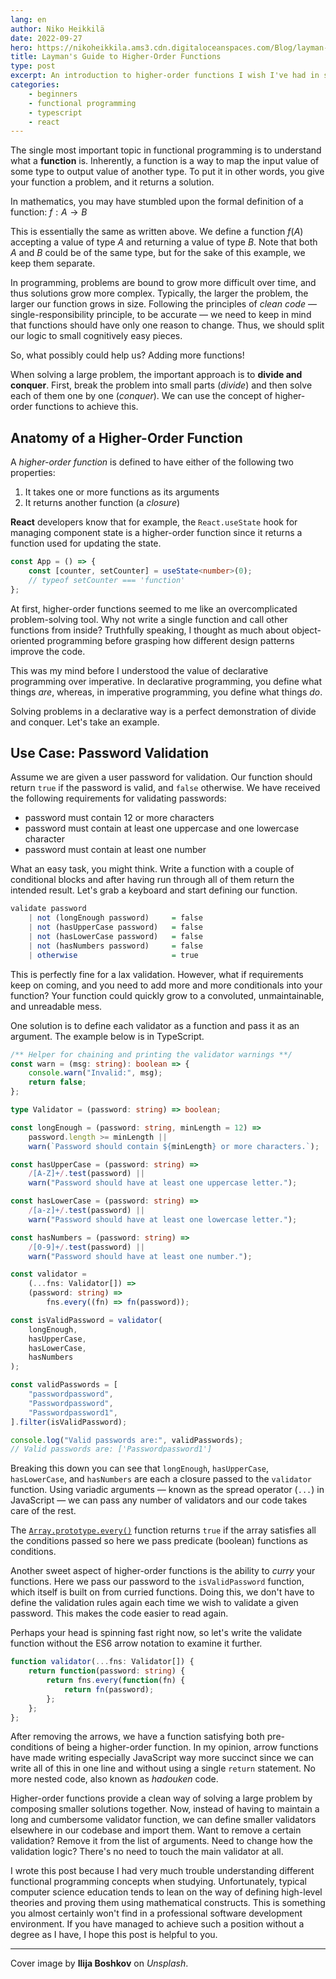 ```yaml
---
lang: en
author: Niko Heikkilä
date: 2022-09-27
hero: https://nikoheikkila.ams3.cdn.digitaloceanspaces.com/Blog/layman-s-guide-to-higher-order-functions.jpg
title: Layman's Guide to Higher-Order Functions
type: post
excerpt: An introduction to higher-order functions I wish I've had in school.
categories:
    - beginners
    - functional programming
    - typescript
    - react
---
```


The single most important topic in functional programming is to understand what a **function** is. Inherently, a function is a way to map the input value of some type to output value of another type. To put it in other words, you give your function a problem, and it returns a solution.

In mathematics, you may have stumbled upon the formal definition of a function: $f: A \to B$

This is essentially the same as written above. We define a function $f(A)$ accepting a value of type $A$ and returning a value of type $B$. Note that both $A$ and $B$ could be of the same type, but for the sake of this example, we keep them separate.

In programming, problems are bound to grow more difficult over time, and thus solutions grow more complex. Typically, the larger the problem, the larger our function grows in size. Following the principles of _clean code_ — single-responsibility principle, to be accurate — we need to keep in mind that functions should have only one reason to change. Thus, we should split our logic to small cognitively easy pieces.

So, what possibly could help us? Adding more functions!

When solving a large problem, the important approach is to **divide and conquer**. First, break the problem into small parts (_divide_) and then solve each of them one by one (_conquer_). We can use the concept of higher-order functions to achieve this.

## Anatomy of a Higher-Order Function

A _higher-order function_ is defined to have either of the following two properties:

1. It takes one or more functions as its arguments
2. It returns another function (a _closure_)

**React** developers know that for example, the `React.useState` hook for managing component state is a higher-order function since it returns a function used for updating the state.

```ts
const App = () => {
    const [counter, setCounter] = useState<number>(0);
    // typeof setCounter === 'function'
};
```

At first, higher-order functions seemed to me like an overcomplicated problem-solving tool. Why not write a single function and call other functions from inside? Truthfully speaking, I thought as much about object-oriented programming before grasping how different design patterns improve the code.

This was my mind before I understood the value of declarative programming over imperative. In declarative programming, you define what things _are_, whereas, in imperative programming, you define what things _do_.

Solving problems in a declarative way is a perfect demonstration of divide and conquer. Let's take an example.

## Use Case: Password Validation

Assume we are given a user password for validation. Our function should return `true` if the password is valid, and `false` otherwise. We have received the following requirements for validating passwords:

-   password must contain 12 or more characters
-   password must contain at least one uppercase and one lowercase character
-   password must contain at least one number

What an easy task, you might think. Write a function with a couple of conditional blocks and after having run through all of them return the intended result. Let's grab a keyboard and start defining our function.

```haskell
validate password
    | not (longEnough password)     = false
    | not (hasUpperCase password)   = false
    | not (hasLowerCase password)   = false
    | not (hasNumbers password)     = false
    | otherwise                     = true
```

This is perfectly fine for a lax validation. However, what if requirements keep on coming, and you need to add more and more conditionals into your function? Your function could quickly grow to a convoluted, unmaintainable, and unreadable mess.

One solution is to define each validator as a function and pass it as an argument. The example below is in TypeScript.

```ts
/** Helper for chaining and printing the validator warnings **/
const warn = (msg: string): boolean => {
    console.warn("Invalid:", msg);
    return false;
};

type Validator = (password: string) => boolean;

const longEnough = (password: string, minLength = 12) =>
    password.length >= minLength ||
    warn(`Password should contain ${minLength} or more characters.`);

const hasUpperCase = (password: string) =>
    /[A-Z]+/.test(password) ||
    warn("Password should have at least one uppercase letter.");

const hasLowerCase = (password: string) =>
    /[a-z]+/.test(password) ||
    warn("Password should have at least one lowercase letter.");

const hasNumbers = (password: string) =>
    /[0-9]+/.test(password) ||
    warn("Password should have at least one number.");

const validator =
    (...fns: Validator[]) =>
    (password: string) =>
        fns.every((fn) => fn(password));

const isValidPassword = validator(
    longEnough,
    hasUpperCase,
    hasLowerCase,
    hasNumbers
);

const validPasswords = [
    "passwordpassword",
    "Passwordpassword",
    "Passwordpassword1",
].filter(isValidPassword);

console.log("Valid passwords are:", validPasswords);
// Valid passwords are: ['Passwordpassword1']
```

Breaking this down you can see that `longEnough`, `hasUpperCase`, `hasLowerCase`, and `hasNumbers` are each a closure passed to the `validator` function. Using variadic arguments — known as the spread operator (`...`) in JavaScript — we can pass any number of validators and our code takes care of the rest.

The [`Array.prototype.every()`](https://developer.mozilla.org/en-US/docs/Web/JavaScript/Reference/Global_Objects/Array/every) function returns `true` if the array satisfies all the conditions passed so here we pass predicate (boolean) functions as conditions.

Another sweet aspect of higher-order functions is the ability to _curry_ your functions. Here we pass our password to the `isValidPassword` function, which itself is built on from curried functions. Doing this, we don't have to define the validation rules again each time we wish to validate a given password. This makes the code easier to read again.

Perhaps your head is spinning fast right now, so let's write the validate function without the ES6 arrow notation to examine it further.

```ts
function validator(...fns: Validator[]) {
    return function(password: string) {
        return fns.every(function(fn) {
            return fn(password);
        };
    };
};
```

After removing the arrows, we have a function satisfying both pre-conditions of being a higher-order function. In my opinion, arrow functions have made writing especially JavaScript way more succinct since we can write all of this in one line and without using a single `return` statement. No more nested code, also known as _hadouken_ code.

Higher-order functions provide a clean way of solving a large problem by composing smaller solutions together. Now, instead of having to maintain a long and cumbersome validator function, we can define smaller validators elsewhere in our codebase and import them. Want to remove a certain validation? Remove it from the list of arguments. Need to change how the validation logic? There's no need to touch the main validator at all.

I wrote this post because I had very much trouble understanding different functional programming concepts when studying. Unfortunately, typical computer science education tends to lean on the way of defining high-level theories and proving them using mathematical constructs. This is something you almost certainly won't find in a professional software development environment. If you have managed to achieve such a position without a degree as I have, I hope this post is helpful to you.

---

Cover image by **Ilija Boshkov** on _Unsplash_.
